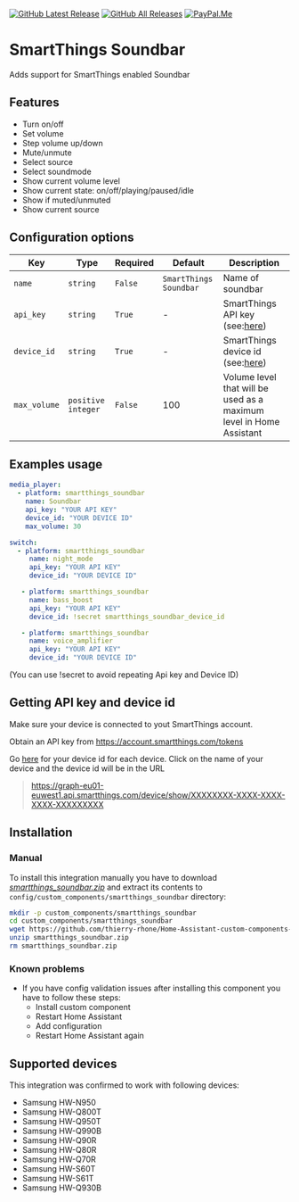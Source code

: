 [![GitHub Latest Release][releases_shield]][latest_release]
[![GitHub All Releases][downloads_total_shield]][releases]
[![PayPal.Me][paypal_me_shield]][paypal_me]

# SmartThings Soundbar

Adds support for SmartThings enabled Soundbar

## Features

- Turn on/off
- Set volume
- Step volume up/down
- Mute/unmute
- Select source
- Select soundmode
- Show current volume level
- Show current state: on/off/playing/paused/idle
- Show if muted/unmuted
- Show current source

## Configuration options

| Key          | Type               | Required | Default                | Description                                                                                                                                               |
| -------------- | -------------------- | ---------- | ------------------------ | ----------------------------------------------------------------------------------------------------------------------------------------------------------- |
| `name`       | `string`           | `False`  | `SmartThings Soundbar` | Name of soundbar                                                                                                                                          |
| `api_key`    | `string`           | `True`   | -                      | SmartThings API key (see:[here](https://github.com/PiotrMachowski/Home-Assistant-custom-components-SmartThings-Soundbar#getting-api-key-and-device-id))   |
| `device_id`  | `string`           | `True`   | -                      | SmartThings device id (see:[here](https://github.com/PiotrMachowski/Home-Assistant-custom-components-SmartThings-Soundbar#getting-api-key-and-device-id)) |
| `max_volume` | `positive integer` | `False`  | 100                    | Volume level that will be used as a maximum level in Home Assistant                                                                                       |

## Examples usage

```yaml
media_player:
  - platform: smartthings_soundbar
    name: Soundbar
    api_key: "YOUR API KEY"
    device_id: "YOUR DEVICE ID"
    max_volume: 30
```

```yaml
switch:
  - platform: smartthings_soundbar
     name: night_mode
     api_key: "YOUR API KEY"
     device_id: "YOUR DEVICE ID"

   - platform: smartthings_soundbar
     name: bass_boost
     api_key: "YOUR API KEY"
     device_id: !secret smartthings_soundbar_device_id

   - platform: smartthings_soundbar
     name: voice_amplifier
     api_key: "YOUR API KEY"
     device_id: "YOUR DEVICE ID"
```

(You can use !secret to avoid repeating Api key and Device ID)



## Getting API key and device id

Make sure your device is connected to yout SmartThings account.

Obtain an API key from https://account.smartthings.com/tokens

Go [here](https://graph-eu01-euwest1.api.smartthings.com/device/list) for your device id for each device. Click on the name of your device and the device id will be in the URL

> https://graph-eu01-euwest1.api.smartthings.com/device/show/XXXXXXXX-XXXX-XXXX-XXXX-XXXXXXXXX

## Installation

### Manual

To install this integration manually you have to download [*smartthings_soundbar.zip*](https://github.com/PiotrMachowski/Home-Assistant-custom-components-SmartThings-Soundbar/releases/latest/download/smartthings_soundbar.zip) and extract its contents to `config/custom_components/smartthings_soundbar` directory:

```bash
mkdir -p custom_components/smartthings_soundbar
cd custom_components/smartthings_soundbar
wget https://github.com/thierry-rhone/Home-Assistant-custom-components-SmartThings-Soundbar/releases/latest/download/smartthings_soundbar.zip
unzip smartthings_soundbar.zip
rm smartthings_soundbar.zip
```

### Known problems

* If you have config validation issues after installing this component you have to follow these steps:
  * Install custom component
  * Restart Home Assistant
  * Add configuration
  * Restart Home Assistant again

## Supported devices

This integration was confirmed to work with following devices:

- Samsung HW-N950
- Samsung HW-Q800T
- Samsung HW-Q950T
- Samsung HW-Q990B
- Samsung HW-Q90R
- Samsung HW-Q80R
- Samsung HW-Q70R
- Samsung HW-S60T
- Samsung HW-S61T
- Samsung HW-Q930B

[latest_release]: https://github.com/PiotrMachowski/Home-Assistant-custom-components-SmartThings-Soundbar/releases/latest
[releases_shield]: https://img.shields.io/github/release/PiotrMachowski/Home-Assistant-custom-components-SmartThings-Soundbar.svg?style=popout
[releases]: https://github.com/PiotrMachowski/Home-Assistant-custom-components-SmartThings-Soundbar/releases
[downloads_total_shield]: https://img.shields.io/github/downloads/PiotrMachowski/Home-Assistant-custom-components-SmartThings-Soundbar/total
[buy_me_a_coffee_shield]: https://img.shields.io/static/v1.svg?label=%20&message=Buy%20me%20a%20coffee&color=6f4e37&logo=buy%20me%20a%20coffee&logoColor=white
[paypal_me_shield]: https://img.shields.io/static/v1.svg?label=%20&message=PayPal.Me&logo=paypal
[paypal_me]: https://paypal.me/thierryBourbon

